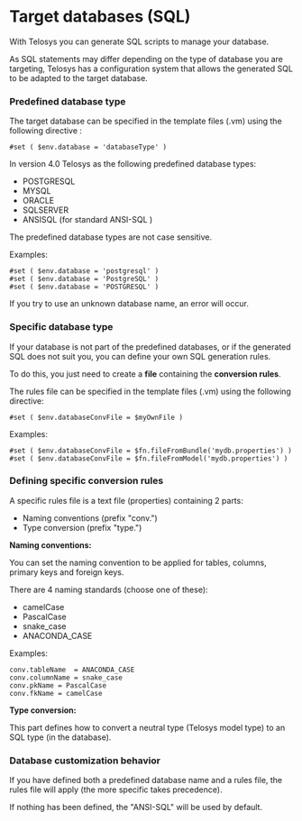 # Target databases (SQL)

With Telosys you can generate SQL scripts to manage your database.&#x20;

As SQL statements may differ depending on the type of database you are targeting, Telosys has a configuration system that allows the generated SQL to be adapted to the target database.

### Predefined database type

The target database can be specified in the template files (.vm) using the following directive :

```
#set ( $env.database = 'databaseType' )
```

In version 4.0 Telosys as the following predefined database types:

* POSTGRESQL&#x20;
* MYSQL&#x20;
* ORACLE&#x20;
* SQLSERVER&#x20;
* ANSISQL  (for standard ANSI-SQL )

The predefined database types are not case sensitive.

Examples:

```
#set ( $env.database = 'postgresql' )
#set ( $env.database = 'PostgreSQL' )
#set ( $env.database = 'POSTGRESQL' )
```

If you try to use an unknown database name, an error will occur.



### Specific database type

If your database is not part of the predefined databases, or if the generated SQL does not suit you, you can define your own SQL generation rules.

To do this, you just need to create a **file** containing the **conversion rules**.

The rules file can be specified in the template files (.vm) using the following directive:&#x20;

```
#set ( $env.databaseConvFile = $myOwnFile )
```

Examples:&#x20;

```
#set ( $env.databaseConvFile = $fn.fileFromBundle('mydb.properties') )
#set ( $env.databaseConvFile = $fn.fileFromModel('mydb.properties') )
```

### Defining specific conversion rules

A specific rules file is a text file (properties) containing 2 parts:

* Naming conventions  (prefix "conv.")
* Type conversion (prefix "type.")

**Naming conventions:**

You can set the naming convention to be applied for tables, columns, primary keys and foreign keys.

There are 4 naming standards (choose one of these):

* camelCase
* PascalCase
* snake\_case
* ANACONDA\_CASE

Examples:&#x20;

```
conv.tableName  = ANACONDA_CASE
conv.columnName = snake_case
conv.pkName = PascalCase
conv.fkName = camelCase
```

**Type conversion:**

This part defines how to convert a neutral type (Telosys model type) to an SQL type (in the database).







### Database customization behavior

If you have defined both a predefined database name and a rules file, the rules file will apply (the more specific takes precedence).

If nothing has been defined, the "ANSI-SQL" will be used by default.


